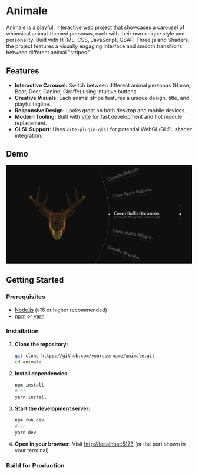 # Animale

Animale is a playful, interactive web project that showcases a carousel of whimsical animal-themed personas, each with their own unique style and personality. Built with HTML, CSS, JavaScript, GSAP, Three.js and Shaders, the project features a visually engaging interface and smooth transitions between different animal "stripes."

## Features

- **Interactive Carousel:** Switch between different animal personas (Horse, Bear, Deer, Canine, Giraffe) using intuitive buttons.
- **Creative Visuals:** Each animal stripe features a unique design, title, and playful tagline.
- **Responsive Design:** Looks great on both desktop and mobile devices.
- **Modern Tooling:** Built with [Vite](https://vitejs.dev/) for fast development and hot module replacement.
- **GLSL Support:** Uses `vite-plugin-glsl` for potential WebGL/GLSL shader integration.

## Demo

![Animale Screenshot](./public/screenshot.png)

## Getting Started

### Prerequisites

- [Node.js](https://nodejs.org/) (v16 or higher recommended)
- [npm](https://www.npmjs.com/) or [yarn](https://yarnpkg.com/)

### Installation

1. **Clone the repository:**
   ```bash
   git clone https://github.com/yourusername/animale.git
   cd animale
   ```

2. **Install dependencies:**
   ```bash
   npm install
   # or
   yarn install
   ```

3. **Start the development server:**
   ```bash
   npm run dev
   # or
   yarn dev
   ```

4. **Open in your browser:**
   Visit [http://localhost:5173](http://localhost:5173) (or the port shown in your terminal).

### Build for Production
